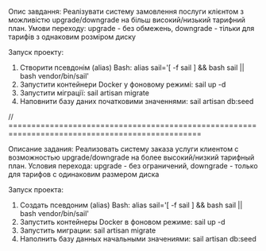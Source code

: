 Опис завдання:
Реалізувати систему замовлення послуги клієнтом з можливістю upgrade/downgrade на більш високий/низький тарифний план.
Умови переходу: upgrade - без обмежень, downgrade - тільки для тарифів з однаковим розміром диску


Запуск проекту:
1. Створити псевдонім (alias) Bash: alias sail='[ -f sail ] && bash sail || bash vendor/bin/sail'
2. Запустити контейнери Docker у фоновому режимі: sail up -d
3. Запустити міграції: sail artisan migrate
4. Наповнити базу даних початковими значеннями: sail artisan db:seed


// ================================================================================================

Описание задания:
Реализовать систему заказа услуги клиентом с возможностью upgrade/downgrade на более высокий/низкий тарифный план.
Условия перехода: upgrade - без ограничений, downgrade - только для тарифов с одинаковим размером диска

Запуск проекта:
1. Создать псевдоним (alias) Bash: alias sail='[ -f sail ] && bash sail || bash vendor/bin/sail'
2. Запустить контейнеры Docker в фоновом режиме: sail up -d
3. Запустить миграции: sail artisan migrate
4. Наполнить базу данных начальными значениями: sail artisan db:seed
